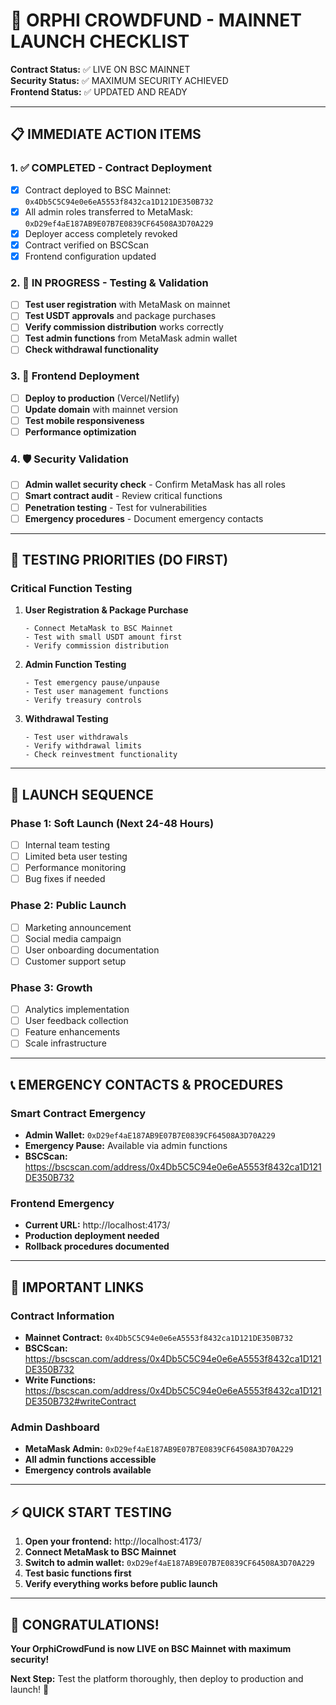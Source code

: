 # 🚀 ORPHI CROWDFUND - MAINNET LAUNCH CHECKLIST

**Contract Status:** ✅ LIVE ON BSC MAINNET  
**Security Status:** ✅ MAXIMUM SECURITY ACHIEVED  
**Frontend Status:** ✅ UPDATED AND READY

---

## 📋 IMMEDIATE ACTION ITEMS

### 1. **✅ COMPLETED - Contract Deployment**
- [x] Contract deployed to BSC Mainnet: `0x4Db5C5C94e0e6eA5553f8432ca1D121DE350B732`
- [x] All admin roles transferred to MetaMask: `0xD29ef4aE187AB9E07B7E0839CF64508A3D70A229`
- [x] Deployer access completely revoked
- [x] Contract verified on BSCScan
- [x] Frontend configuration updated

### 2. **🔄 IN PROGRESS - Testing & Validation**
- [ ] **Test user registration** with MetaMask on mainnet
- [ ] **Test USDT approvals** and package purchases
- [ ] **Verify commission distribution** works correctly
- [ ] **Test admin functions** from MetaMask admin wallet
- [ ] **Check withdrawal functionality**

### 3. **📱 Frontend Deployment**
- [ ] **Deploy to production** (Vercel/Netlify)
- [ ] **Update domain** with mainnet version
- [ ] **Test mobile responsiveness**
- [ ] **Performance optimization**

### 4. **🛡️ Security Validation**
- [ ] **Admin wallet security check** - Confirm MetaMask has all roles
- [ ] **Smart contract audit** - Review critical functions
- [ ] **Penetration testing** - Test for vulnerabilities
- [ ] **Emergency procedures** - Document emergency contacts

---

## 🎯 TESTING PRIORITIES (DO FIRST)

### **Critical Function Testing**
1. **User Registration & Package Purchase**
   ```
   - Connect MetaMask to BSC Mainnet
   - Test with small USDT amount first
   - Verify commission distribution
   ```

2. **Admin Function Testing**
   ```
   - Test emergency pause/unpause
   - Test user management functions
   - Verify treasury controls
   ```

3. **Withdrawal Testing**
   ```
   - Test user withdrawals
   - Verify withdrawal limits
   - Check reinvestment functionality
   ```

---

## 🚀 LAUNCH SEQUENCE

### **Phase 1: Soft Launch (Next 24-48 Hours)**
- [ ] Internal team testing
- [ ] Limited beta user testing
- [ ] Performance monitoring
- [ ] Bug fixes if needed

### **Phase 2: Public Launch**
- [ ] Marketing announcement
- [ ] Social media campaign
- [ ] User onboarding documentation
- [ ] Customer support setup

### **Phase 3: Growth**
- [ ] Analytics implementation
- [ ] User feedback collection
- [ ] Feature enhancements
- [ ] Scale infrastructure

---

## 📞 EMERGENCY CONTACTS & PROCEDURES

### **Smart Contract Emergency**
- **Admin Wallet:** `0xD29ef4aE187AB9E07B7E0839CF64508A3D70A229`
- **Emergency Pause:** Available via admin functions
- **BSCScan:** https://bscscan.com/address/0x4Db5C5C94e0e6eA5553f8432ca1D121DE350B732

### **Frontend Emergency**
- **Current URL:** http://localhost:4173/
- **Production deployment needed**
- **Rollback procedures documented**

---

## 🔗 IMPORTANT LINKS

### **Contract Information**
- **Mainnet Contract:** `0x4Db5C5C94e0e6eA5553f8432ca1D121DE350B732`
- **BSCScan:** https://bscscan.com/address/0x4Db5C5C94e0e6eA5553f8432ca1D121DE350B732
- **Write Functions:** https://bscscan.com/address/0x4Db5C5C94e0e6eA5553f8432ca1D121DE350B732#writeContract

### **Admin Dashboard**
- **MetaMask Admin:** `0xD29ef4aE187AB9E07B7E0839CF64508A3D70A229`
- **All admin functions accessible**
- **Emergency controls available**

---

## ⚡ QUICK START TESTING

1. **Open your frontend:** http://localhost:4173/
2. **Connect MetaMask to BSC Mainnet**
3. **Switch to admin wallet:** `0xD29ef4aE187AB9E07B7E0839CF64508A3D70A229`
4. **Test basic functions first**
5. **Verify everything works before public launch**

---

## 🎉 CONGRATULATIONS!

**Your OrphiCrowdFund is now LIVE on BSC Mainnet with maximum security!**

**Next Step:** Test the platform thoroughly, then deploy to production and launch! 🚀
